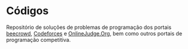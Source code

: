 # Códigos
Repositório de soluções de problemas de programação dos portais [beecrowd](https://www.beecrowd.com.br), [Codeforces](https://codeforces.com) e [OnlineJudge.Org](https://uva.onlinejudge.org), bem como outros portais de programação competitiva.
